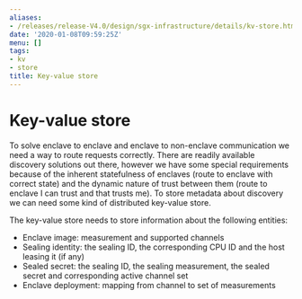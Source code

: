 ```yaml
---
aliases:
- /releases/release-V4.0/design/sgx-infrastructure/details/kv-store.html
date: '2020-01-08T09:59:25Z'
menu: []
tags:
- kv
- store
title: Key-value store
---
```



# Key-value store

To solve enclave to enclave and enclave to non-enclave communication we need a way to route requests correctly. There
are readily available discovery solutions out there, however we have some special requirements because of the inherent
statefulness of enclaves (route to enclave with correct state) and the dynamic nature of trust between them (route to
enclave I can trust and that trusts me). To store metadata about discovery we can need some kind of distributed
key-value store.

The key-value store needs to store information about the following entities:


* Enclave image: measurement and supported channels
* Sealing identity: the sealing ID, the corresponding CPU ID and the host leasing it (if any)
* Sealed secret: the sealing ID, the sealing measurement, the sealed secret and corresponding active channel set
* Enclave deployment: mapping from channel to set of measurements

